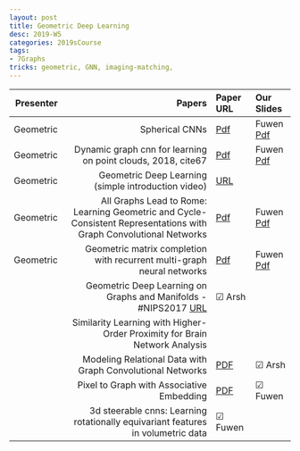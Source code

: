 ```yaml
---
layout: post
title: Geometric Deep Learning
desc: 2019-W5
categories: 2019sCourse
tags:
- 7Graphs
tricks: geometric, GNN, imaging-matching,   
---
```


| Presenter | Papers | Paper URL| Our Slides |
| -----: | -------------------------------------: | :----- | :----- |
|  Geometric |   Spherical CNNs   | [Pdf](https://arxiv.org/abs/1801.10130) | Fuwen [Pdf]() | Arshdeep [Pdf]() | 
| Geometric | Dynamic graph cnn for learning on point clouds, 2018, cite67  | [Pdf](https://arxiv.org/abs/1801.07829) | Fuwen [Pdf]() | Arshdeep [Pdf]() | 
| Geometric | Geometric Deep Learning (simple introduction video) |  [URL](https://www.youtube.com/watch?v=D3fnGG7cdjY) |  | Faizan [Pdf]() | 
| Geometric | All Graphs Lead to Rome: Learning Geometric and Cycle-Consistent Representations with Graph Convolutional Networks | [Pdf](https://arxiv.org/abs/1611.08097) | Fuwen [Pdf]() |  | 
| Geometric |  Geometric matrix completion with recurrent multi-graph neural networks     | [Pdf](https://arxiv.org/abs/1704.06803) | Fuwen [Pdf]() | Arshdeep [Pdf]() | 
|  |  Geometric Deep Learning on Graphs and Manifolds - #NIPS2017  [URL](https://www.youtube.com/watch?v=LvmjbXZyoP0)  | &#9745; Arsh  |  | 
| | Similarity Learning with Higher-Order Proximity for Brain Network Analysis | | | 
| | Modeling Relational Data with Graph Convolutional Networks | [PDF](https://arxiv.org/abs/1703.06103) | &#9745; Arsh |  
|  | Pixel to Graph with Associative Embedding | [PDF]()   | &#9745; Fuwen  |  
|  | 3d steerable cnns: Learning rotationally equivariant features in volumetric data  |&#9745; Fuwen |  
